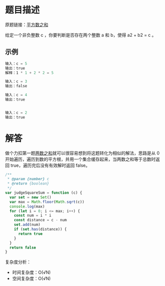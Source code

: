 # 题目描述

原题链接：[平方数之和](https://leetcode-cn.com/problems/sum-of-square-numbers/)

给定一个非负整数 c ，你要判断是否存在两个整数 a 和 b，使得 a2 + b2 = c 。

## 示例

```js
输入：c = 5
输出：true
解释：1 * 1 + 2 * 2 = 5
```

```js
输入：c = 3
输出：false
```

```js
输入：c = 4
输出：true
```

```js

输入：c = 2
输出：true
```

# 解答

做个力扣第一题[两数之和](https://leetcode-cn.com/problems/two-sum/)就可以很容易想到将这题转化为相似的解法，思路是从 0 开始遍历，遍历到数的平方根，并用一个集合缓存起来，当两数之和等于总数时返回 true，遍历完后没有有效解时返回 false。

```js
/**
 * @param {number} c
 * @return {boolean}
 */
var judgeSquareSum = function (c) {
  var set = new Set()
  var max = Math.floor(Math.sqrt(c))
  console.log(max)
  for (let i = 0; i <= max; i++) {
    const num = i * i
    const distance = c - num
    set.add(num)
    if (set.has(distance)) {
      return true
    }
  }
  return false
}
```

复杂度分析：

- 时间复杂度：O(√N)
- 空间复杂度：O(√N)
